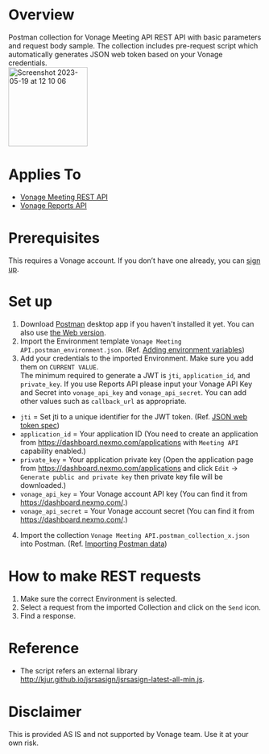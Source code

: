 # Overview
Postman collection for Vonage Meeting API REST API with basic parameters and request body sample. The collection includes pre-request script which automatically generates JSON web token based on your Vonage credentials.  
<img width="157" alt="Screenshot 2023-05-19 at 12 10 06" src="https://github.com/ydumburs/vonage-meeting-api-postman-collection/assets/45432538/31b74db8-2213-4342-8ec1-81f46cc592b4">

# Applies To
- [Vonage Meeting REST API](https://developer.vonage.com/api/meetings)
- [Vonage Reports API](https://developer.vonage.com/en/api/reports)

# Prerequisites
This requires a Vonage account. If you don’t have one already, you can [sign up](https://ui.idp.vonage.com/ui/auth/registration). 

# Set up
1. Download [Postman](https://www.postman.com/downloads/) desktop app if you haven't installed it yet. You can also use [the Web version](https://blog.postman.com/announcing-postman-for-the-web-now-in-open-beta/).
2. Import the Environment template `Vonage Meeting API.postman_environment.json`. (Ref. [Adding environment variables](https://learning.postman.com/docs/sending-requests/managing-environments/#adding-environment-variables))
3. Add your credentials to the imported Environment. Make sure you add them on `CURRENT VALUE`.  
The minimum required to generate a JWT is `jti`, `application_id`, and `private_key`. If you use Reports API please input your Vonage API Key and Secret into `vonage_api_key` and `vonage_api_secret`. You can add other values such as `callback_url` as appropriate.
- `jti` = Set jti to a unique identifier for the JWT token. (Ref. [JSON web token spec](https://datatracker.ietf.org/doc/html/rfc7519#section-4.1.7)) 
- `application_id` = Your application ID (You need to create an application from https://dashboard.nexmo.com/applications with `Meeting API` capability enabled.)
- `private_key` = Your application private key (Open the application page from https://dashboard.nexmo.com/applications and click `Edit` -> `Generate public and private key` then private key file will be downloaded.)  
- `vonage_api_key` = Your Vonage account API key (You can find it from https://dashboard.nexmo.com/.) 
- `vonage_api_secret` = Your Vonage account secret (You can find it from https://dashboard.nexmo.com/.) 
4. Import the collection `Vonage Meeting API.postman_collection_x.json` into Postman. (Ref. [Importing Postman data](https://learning.postman.com/docs/getting-started/importing-and-exporting-data/#importing-postman-data))

# How to make REST requests
1. Make sure the correct Environment is selected.
2. Select a request from the imported Collection and click on the `Send` icon.
3. Find a response.

# Reference
- The script refers an external library http://kjur.github.io/jsrsasign/jsrsasign-latest-all-min.js.  

# Disclaimer
This is provided AS IS and not supported by Vonage team. Use it at your own risk.
